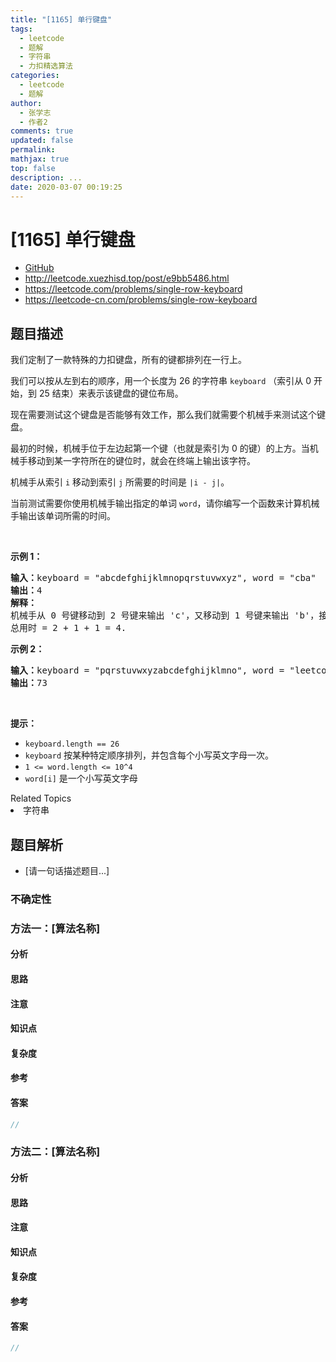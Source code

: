 ```yaml
---
title: "[1165] 单行键盘"
tags:
  - leetcode
  - 题解
  - 字符串
  - 力扣精选算法
categories:
  - leetcode
  - 题解
author:
  - 张学志
  - 作者2
comments: true
updated: false
permalink:
mathjax: true
top: false
description: ...
date: 2020-03-07 00:19:25
---
```



# [1165] 单行键盘
* [GitHub](https://github.com/algoboy101/LeetCodeCrowdsource/tree/master/_posts/QA/%5B1165%5D%20%E5%8D%95%E8%A1%8C%E9%94%AE%E7%9B%98.md)
* http://leetcode.xuezhisd.top/post/e9bb5486.html
* https://leetcode.com/problems/single-row-keyboard
* https://leetcode-cn.com/problems/single-row-keyboard


## 题目描述

<p>我们定制了一款特殊的力扣键盘，所有的键都排列在一行上。</p>

<p>我们可以按从左到右的顺序，用一个长度为 26 的字符串&nbsp;<code>keyboard</code>&nbsp;（索引从 0 开始，到 25 结束）来表示该键盘的键位布局。</p>

<p>现在需要测试这个键盘是否能够有效工作，那么我们就需要个机械手来测试这个键盘。</p>

<p>最初的时候，机械手位于左边起第一个键（也就是索引为 0 的键）的上方。当机械手移动到某一字符所在的键位时，就会在终端上输出该字符。</p>

<p>机械手从索引&nbsp;<code>i</code>&nbsp;移动到索引&nbsp;<code>j</code>&nbsp;所需要的时间是&nbsp;<code>|i - j|</code>。</p>

<p>当前测试需要你使用机械手输出指定的单词&nbsp;<code>word</code>，请你编写一个函数来计算机械手输出该单词所需的时间。</p>

<p>&nbsp;</p>

<p><strong>示例 1：</strong></p>

<pre><strong>输入：</strong>keyboard = &quot;abcdefghijklmnopqrstuvwxyz&quot;, word = &quot;cba&quot;
<strong>输出：</strong>4
<strong>解释：
</strong>机械手从 0 号键移动到 2 号键来输出 &#39;c&#39;，又移动到 1 号键来输出 &#39;b&#39;，接着移动到 0 号键来输出 &#39;a&#39;。
总用时 = 2 + 1 + 1 = 4. 
</pre>

<p><strong>示例 2：</strong></p>

<pre><strong>输入：</strong>keyboard = &quot;pqrstuvwxyzabcdefghijklmno&quot;, word = &quot;leetcode&quot;
<strong>输出：</strong>73
</pre>

<p>&nbsp;</p>

<p><strong>提示：</strong></p>

<ul>
	<li><code>keyboard.length == 26</code></li>
	<li><code>keyboard</code>&nbsp;按某种特定顺序排列，并包含每个小写英文字母一次。</li>
	<li><code>1 &lt;= word.length &lt;= 10^4</code></li>
	<li><code>word[i]</code>&nbsp;是一个小写英文字母</li>
</ul>
<div><div>Related Topics</div><div><li>字符串</li></div></div>


## 题目解析
* [请一句话描述题目...]

### 不确定性


### 方法一：[算法名称]

#### 分析

#### 思路

#### 注意

#### 知识点

#### 复杂度

#### 参考

#### 答案

```cpp
//
```


### 方法二：[算法名称]

#### 分析

#### 思路

#### 注意

#### 知识点

#### 复杂度

#### 参考

#### 答案

```cpp
//
```


